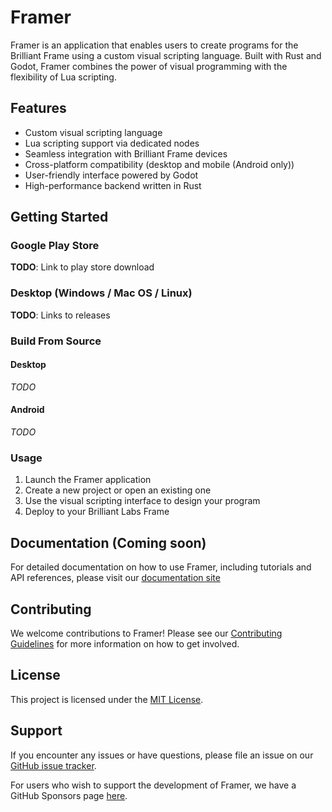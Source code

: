 # Framer

Framer is an application that enables users to create programs for the Brilliant Frame using a custom visual scripting language. Built with Rust and Godot, Framer combines the power of visual programming with the flexibility of Lua scripting.

## Features

- Custom visual scripting language
- Lua scripting support via dedicated nodes
- Seamless integration with Brilliant Frame devices
- Cross-platform compatibility (desktop and mobile (Android only))
- User-friendly interface powered by Godot
- High-performance backend written in Rust

## Getting Started

### Google Play Store
**TODO**: Link to play store download

### Desktop (Windows / Mac OS / Linux)
**TODO**: Links to releases

### Build From Source

#### Desktop
*TODO*

#### Android
*TODO*

### Usage

1. Launch the Framer application
2. Create a new project or open an existing one
3. Use the visual scripting interface to design your program
6. Deploy to your Brilliant Labs Frame

## Documentation (Coming soon)

For detailed documentation on how to use Framer, including tutorials and API references, please visit our [documentation site]()

## Contributing

We welcome contributions to Framer! Please see our [Contributing Guidelines](CONTRIBUTING.md) for more information on how to get involved.

## License

This project is licensed under the [MIT License](LICENSE).

## Support

If you encounter any issues or have questions, please file an issue on our [GitHub issue tracker](https://github.com/corysabol/framer/issues).

For users who wish to support the development of Framer, we have a GitHub Sponsors page [here](https://github.com/sponsors/corysabol).
